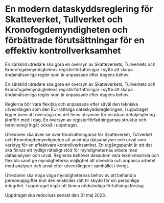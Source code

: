 # En modern dataskyddsreglering för Skatteverket, Tullverket och Kronofogdemyndigheten och förbättrade förutsättningar för en effektiv kontrollverksamhet

En särskild utredare ska göra en översyn av Skatteverkets, Tullverkets och Kronofogdemyndighetens registerförfattningar i syfte att skapa ändamålsenliga regler som är anpassade efter dagens behov.

En särskild utredare ska göra en översyn av Skatteverkets, Tullverkets och Kronofogdemyndighetens registerförfattningar i syfte att skapa ändamålsenliga regler som är anpassade efter dagens behov.

Reglerna bör vara flexibla och anpassade efter såväl den tekniska utvecklingen som den EU-rättsliga dataskyddsregleringen. I uppdraget ligger även att överväga om det finns utrymme för minskad detaljreglering jämfört med i dag. En översyn av registerförfattningarnas struktur och terminologi ingår också i uppdraget.

Utredaren ska även se över förutsättningarna för Skatteverket, Tullverket och Kronofogdemyndigheten att använda dataanalyser och urval som verktyg för en effektivare kontrollverksamhet. En utgångspunkt är att det ska finnas ett tydligt rättsligt stöd för myndigheternas arbete med dataanalyser och urval. Reglerna behöver dessutom vara teknikneutrala och flexibla samt ge myndigheterna möjlighet att utveckla och anpassa arbetet med analyser och urval efter utvecklingen i samhället i övrigt.

Utredaren ska noga väga myndigheternas behov av att behandla
personuppgifter mot den enskildes rätt till skydd för sin personliga integritet. I uppdraget ingår att lämna nödvändiga författningsförslag.

Uppdraget ska redovisas senast den 31 maj 2023.
